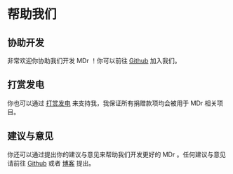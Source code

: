 # 帮助我们

## 协助开发

非常欢迎你协助我们开发 MDr ！你可以前往 [Github](https://github.com/FlyingSky-CN/MDr) 加入我们。

## 打赏发电

你也可以通过 [打赏发电](https://afdian.net/@flyingsky) 来支持我，我保证所有捐赠款项均会被用于 MDr 相关项目。

## 建议与意见

你还可以通过提出你的建议与意见来帮助我们开发更好的 MDr 。任何建议与意见请前往 [Github](https://github.com/FlyingSky-CN/MDr/issues)  或者 [博客](https://blog.fsky7.com/archives/60/) 提出。
